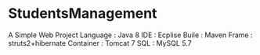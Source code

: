 # StudentsManagement
A Simple Web Project
Language : Java 8
IDE : Ecplise
Buile : Maven
Frame : struts2+hibernate
Container : Tomcat 7
SQL : MySQL 5.7

